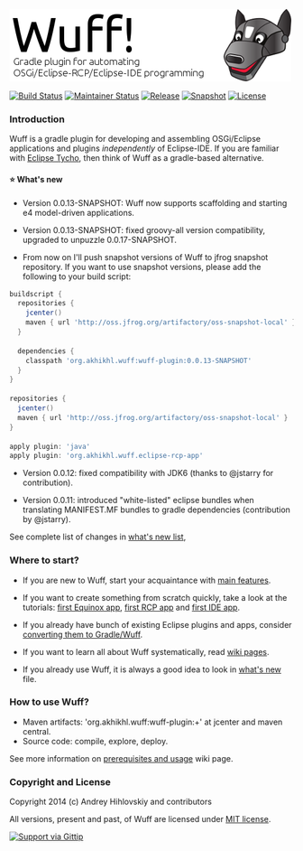 ![Wuff logo](media/logo.png "Wuff logo")

[![Build Status](https://travis-ci.org/akhikhl/wuff.png?branch=master)](https://travis-ci.org/akhikhl/wuff)
[![Maintainer Status](http://stillmaintained.com/akhikhl/wuff.png)](http://stillmaintained.com/akhikhl/wuff)
[![Release](http://img.shields.io/badge/release-0.0.12-47b31f.svg)](https://github.com/akhikhl/wuff/releases/latest)
[![Snapshot](http://img.shields.io/badge/current-0.0.13--SNAPSHOT-47b31f.svg)](https://github.com/akhikhl/wuff/tree/master)
[![License](http://img.shields.io/badge/license-MIT-47b31f.svg)](#copyright-and-license)

### Introduction

Wuff is a gradle plugin for developing and assembling OSGi/Eclipse applications and plugins *independently* of Eclipse-IDE. If you are familiar with [Eclipse Tycho](https://www.eclipse.org/tycho/), then think of Wuff as a gradle-based alternative.

#### :star: What's new

- Version 0.0.13-SNAPSHOT: Wuff now supports scaffolding and starting e4 model-driven applications.

- Version 0.0.13-SNAPSHOT: fixed groovy-all version compatibility, upgraded to unpuzzle 0.0.17-SNAPSHOT.

- From now on I'll push snapshot versions of Wuff to jfrog snapshot repository. If you want to use snapshot versions, please add the following to your build script:

```groovy
buildscript {
  repositories {
    jcenter()
    maven { url 'http://oss.jfrog.org/artifactory/oss-snapshot-local' }
  }

  dependencies {
    classpath 'org.akhikhl.wuff:wuff-plugin:0.0.13-SNAPSHOT'
  }
}

repositories {
  jcenter()
  maven { url 'http://oss.jfrog.org/artifactory/oss-snapshot-local' }
}

apply plugin: 'java'
apply plugin: 'org.akhikhl.wuff.eclipse-rcp-app'
```

- Version 0.0.12: fixed compatibility with JDK6 (thanks to @jstarry for contribution). 

- Version 0.0.11: introduced "white-listed" eclipse bundles when translating MANIFEST.MF bundles to gradle dependencies (contribution by @jstarry).

See complete list of changes in [what's new list](whatsnew.md),

### Where to start?

- If you are new to Wuff, start your acquaintance with [main features](../../wiki/Main-features).

- If you want to create something from scratch quickly, take a look at the tutorials: 
[first Equinox app](../../wiki/Create-first-Equinox-app), [first RCP app](../../wiki/Create-first-RCP-app) and [first IDE app](../../wiki/Create-first-IDE-app).

- If you already have bunch of existing Eclipse plugins and apps, consider [converting them to Gradle/Wuff](../../wiki/Convert-existing-Eclipse-plugins-and-apps-to-Gradle).

- If you want to learn all about Wuff systematically, read [wiki pages](../../wiki).

- If you already use Wuff, it is always a good idea to look in [what's new](whatsnew.md) file.

### How to use Wuff?

- Maven artifacts: 'org.akhikhl.wuff:wuff-plugin:+' at jcenter and maven central.
- Source code: compile, explore, deploy.

See more information on [prerequisites and usage](../../wiki/Prerequisites-and-usage) wiki page.

### Copyright and License

Copyright 2014 (c) Andrey Hihlovskiy and contributors

All versions, present and past, of Wuff are licensed under [MIT license](LICENSE).

[![Support via Gittip](https://rawgithub.com/twolfson/gittip-badge/0.2.0/dist/gittip.png)](https://www.gittip.com/akhikhl/)
